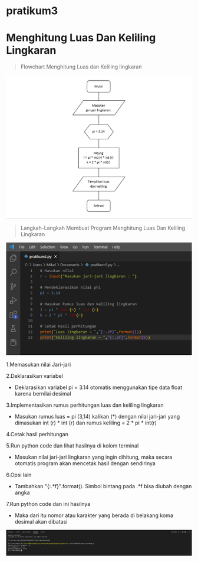 # pratikum3

# Menghitung Luas Dan Keliling Lingkaran

> Flowchart Menghitung Luas dan Keliling lingkaran

![](gambar/1.Flowchart.png)

> Langkah-Langkah Membuat Program Menghitung Luas Dan Keliling Lingkaran

![](gambar/gambar1%20pratikum3.png)

1.Memasukan nilai Jari-jari

2.Deklarasikan variabel

- Deklarasikan variabel pi = 3.14 otomatis menggunakan tipe data float karena bernilai desimal

3.Implementasikan rumus perhitungan luas dan keliling lingkaran

- Masukan rumus luas = pi (3,14) kalikan (*) dengan nilai jari-jari yang dimasukan int (r) * int (r) dan rumus keliling = 2 * pi * int(r)

4.Cetak hasil perhitungan

5.Run python code dan lihat hasilnya di kolom terminal

- Masukan nilai jari-jari lingkaran yang ingin dihitung, maka secara otomatis program akan mencetak hasil dengan sendirinya

6.Opsi lain

- Tambahkan "{:.*f}".format(). Simbol bintang pada .*f bisa diubah dengan angka

7.Run python code dan ini hasilnya

- Maka dari itu nomor atau karakter yang berada di belakang koma desimal akan dibatasi

![](gambar/gambar2%20pratikum3.png)


 

